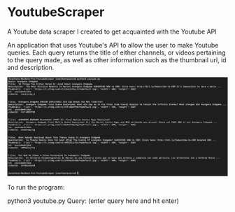 # YoutubeScraper
A Youtube data scraper I created to get acquainted with the Youtube API  

An application that uses Youtube's API to allow the user to make Youtube queries. Each query returns the title of either channels, or videos pertaining to the query made, as well as other information such as the thumbnail url, id and description.


![Alt text](images/youtube_scraper_image.png?raw=true "Title")


To run the program: 

python3 youtube.py
Query: (enter query here and hit enter)

